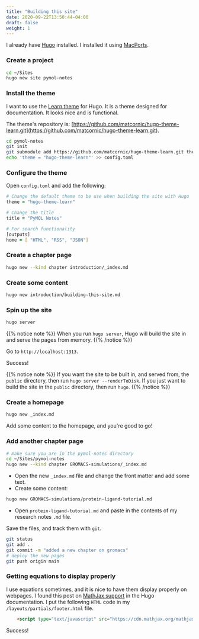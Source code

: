 ```yaml
---
title: "Building this site"
date: 2020-09-22T13:50:44-04:00
draft: false
weight: 1
---
```


I already have [Hugo](https://gohugo.io/) installed. I installed it using [MacPorts](https://www.macports.org/).

### Create a project

```zsh
cd ~/Sites
hugo new site pymol-notes
```

### Install the theme

I want to use the [Learn theme](https://themes.gohugo.io/theme/hugo-theme-learn/en/) for Hugo. It is a theme designed for documentation. It looks nice and is functional.

The theme's repository is: [https://github.com/matcornic/hugo-theme-learn.git](https://github.com/matcornic/hugo-theme-learn.git).

```zsh
cd pymol-notes
git init
git submodule add https://github.com/matcornic/hugo-theme-learn.git themes/hugo-theme-learn
echo 'theme = "hugo-theme-learn"' >> config.toml
```

### Configure the theme

Open `config.toml` and add the following:

```zsh
# Change the default theme to be use when building the site with Hugo
theme = "hugo-theme-learn"

# Change the title
title = "PyMOL Notes"

# For search functionality
[outputs]
home = [ "HTML", "RSS", "JSON"]
```

### Create a chapter page

```zsh
hugo new --kind chapter introduction/_index.md
```

### Create some content

```zsh
hugo new introduction/building-this-site.md
```

### Spin up the site

```zsh
hugo server
```

{{% notice note %}}
When you run `hugo server`, Hugo will build the site in and serve the pages from memory.
{{% /notice %}}

Go to `http://localhost:1313`.

Success!

{{% notice note %}}
If you want the site to be built in, and served from, the `public` directory, then run `hugo server --renderToDisk`. If you just want to build the site in the `public` directory, then run `hugo`.
{{% /notice %}}

### Create a homepage

```zsh
hugo new _index.md
```

Add some content to the homepage, and you're good to go!

### Add another chapter page

```zsh
# make sure you are in the pymol-notes directory
cd ~/Sites/pymol-notes
hugo new --kind chapter GROMACS-simulations/_index.md
```

- Open the new `_index.md` file and change the front matter and add some text.
- Create some content:

```zsh
hugo new GROMACS-simulations/protein-ligand-tutorial.md
```

- Open `protein-ligand-tutorial.md` and paste in the contents of my research notes `.md` file.

Save the files, and track them with `git`.

```zsh
git status
git add .
git commit -m "added a new chapter on gromacs"
# deploy the new pages
git push origin main
```

### Getting equations to display properly

I use equations sometimes, and it is nice to have them display properly on webpages. I found this post on [MathJax support](https://bwaycer.github.io/hugo_tutorial.hugo/tutorials/mathjax/) in the Hugo documentation. I put the following `HTML` code in my `/layouts/partials/footer.html` file.

```html
    <script type="text/javascript" src="https://cdn.mathjax.org/mathjax/latest/MathJax.js?config=TeX-AMS-MML_HTMLorMML"></script>
```

Success!
